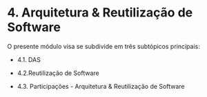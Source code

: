 # 4. Arquitetura & Reutilização de Software

O presente módulo visa se subdivide em três subtópicos principais:

- 4.1. DAS

- 4.2.Reutilização de Software

- 4.3. Participações - Arquitetura & Reutilização de Software